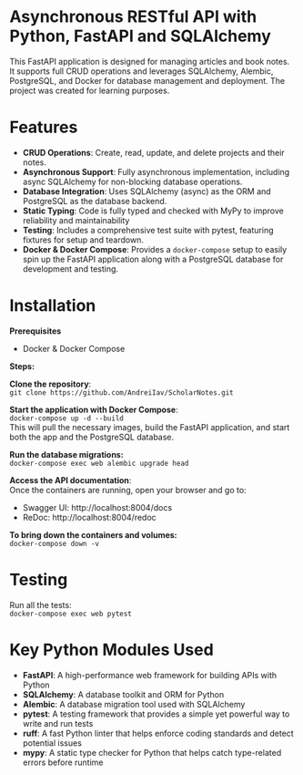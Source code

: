 # Asynchronous RESTful API with Python, FastAPI and SQLAlchemy
This FastAPI application is designed for managing articles and book notes. It supports full CRUD operations and leverages SQLAlchemy, Alembic, PostgreSQL, and Docker for database management and deployment. The project was created for learning purposes.

# Features
- **CRUD Operations**: Create, read, update, and delete projects and their notes.
- **Asynchronous Support**: Fully asynchronous implementation, including async SQLAlchemy for non-blocking database operations.
- **Database Integration**:  Uses SQLAlchemy (async) as the ORM and PostgreSQL as the database backend.
- **Static Typing**: Code is fully typed and checked with MyPy to improve reliability and maintainability
- **Testing**: Includes a comprehensive test suite with pytest, featuring fixtures for setup and teardown.
- **Docker & Docker Compose**: Provides a `docker-compose` setup to easily spin up the FastAPI application along with a PostgreSQL database for development and testing.

# Installation

**Prerequisites**

- Docker & Docker Compose

**Steps:**

**Clone the repository**:\
`git clone https://github.com/AndreiIav/ScholarNotes.git`

**Start the application with Docker Compose**:\
`docker-compose up -d --build`\
This will pull the necessary images, build the FastAPI application, and start both the app and the PostgreSQL database.

**Run the database migrations:**\
`docker-compose exec web alembic upgrade head`

**Access the API documentation**:\
Once the containers are running, open your browser and go to:
- Swagger UI:  http://localhost:8004/docs
- ReDoc: http://localhost:8004/redoc

**To bring down the containers and volumes:**\
`docker-compose down -v`

# Testing
Run all the tests:\
`docker-compose exec web pytest`

# Key Python Modules Used
- **FastAPI**: A high-performance web framework for building APIs with Python
- **SQLAlchemy**: A database toolkit and ORM for Python
- **Alembic**: A database migration tool used with SQLAlchemy 
- **pytest**: A testing framework that provides a simple yet powerful way to write and run tests
- **ruff**: A fast Python linter that helps enforce coding standards and detect potential issues
- **mypy**: A static type checker for Python that helps catch type-related errors before runtime



